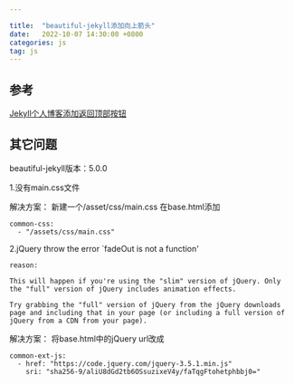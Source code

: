 ```yaml
---

title:  "beautiful-jekyll添加向上箭头"
date:   2022-10-07 14:30:00 +0800
categories: js
tag: js
---
```


## 参考
[Jekyll个人博客添加返回顶部按钮](https://zoharandroid.github.io/2019-08-04-Jekyll%E4%B8%AA%E4%BA%BA%E5%8D%9A%E5%AE%A2%E6%B7%BB%E5%8A%A0%E8%BF%94%E5%9B%9E%E9%A1%B6%E9%83%A8%E6%8C%89%E9%92%AE/)

## 其它问题
beautiful-jekyll版本：5.0.0

1.没有main.css文件

 解决方案：
 新建一个/asset/css/main.css
 在base.html添加

```
common-css:
  - "/assets/css/main.css"
```

2.jQuery throw the error `fadeOut is not a function' 

    reason:

    This will happen if you're using the "slim" version of jQuery. Only the "full" version of jQuery includes animation effects.

    Try grabbing the "full" version of jQuery from the jQuery downloads page and including that in your page (or including a full version of jQuery from a CDN from your page).
    
解决方案：
将base.html中的jQuery url改成
```
common-ext-js:
  - href: "https://code.jquery.com/jquery-3.5.1.min.js"
    sri: "sha256-9/aliU8dGd2tb6OSsuzixeV4y/faTqgFtohetphbbj0="
```